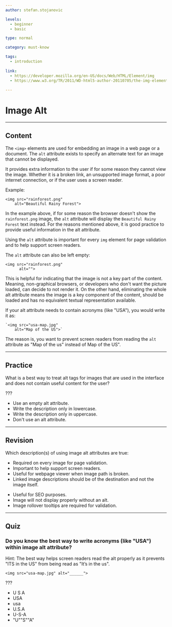 ```yaml
---
author: stefan.stojanovic

levels:
  - beginner
  - basic

type: normal

category: must-know

tags:
  - introduction
  
link: 
  - https://developer.mozilla.org/en-US/docs/Web/HTML/Element/img
  - https://www.w3.org/TR/2011/WD-html5-author-20110705/the-img-element.html#dom-img-alt
 
---
```

# Image Alt
---
## Content

The `<img>` elements are used for embedding an image in a web page or a document. 
The `alt` attribute exists to specify an alternate text for an image that cannot be displayed.

It provides extra information to the user if for some reason they cannot view the image. Whether it is a broken link, an unsupported image format, a poor internet connection, or if the user uses a screen reader.

Example:
```
<img src="rainforest.png"
    alt="Beautiful Rainy Forest">
```

In the example above, if for some reason the browser doesn't show the `rainforest.png` image, the `alt` attribute will display the `Beautiful Rainy Forest` text instead.
For the reasons mentioned above, it is good practice to provide useful information in the alt attribute.

Using the `alt` attribute is important for every `img` element for page validation and to help support screen readers. 

The `alt` attribute can also be left empty:
```
<img src="rainforest.png"
      alt="">
```

This is helpful for indicating that the image is not a key part of the content. Meaning, non-graphical browsers, or developers who don't want the picture loaded, can decide to not render it. On the other hand, eliminating the whole alt attribute means the image is a key component of the content, should be loaded and has no equivalent textual representation available.


If your alt attribute needs to contain acronyms (like "USA"), you would write it as:
```
`<img src="usa-map.jpg" 
    alt="Map of the US">`
```

The reason is, you want to prevent screen readers from reading the `alt` attribute as "Map of the us" instead of 
Map of the US".


---
## Practice

What is a best way to treat alt tags for images that are used in the interface and does not contain useful content for the user?

???

* Use an empty alt attribute.
* Write the description only in lowercase.
* Write the description only in uppercase.
* Don't use an alt attribute. 

---
## Revision

Which description(s) of using image alt attributes are true:

+ Required on every image for page validation.
+ Important to help support screen readers. 
+ Useful for webpage viewer when image path is broken. 
+ Linked image descriptions should be of the destination and not the image itself.
- Useful for SEO purposes. 
- Image will not display properly without an alt.
- Image rollover tooltips are required for validation. 

---
## Quiz

### Do you know the best way to write acronyms (like "USA") within image alt attribute?

Hint: The best way helps screen readers read the alt properly as it prevents "ITS in the US" from being read as "It’s in the us".

`<img src="usa-map.jpg" alt="______">`

???

* U S A
* USA
* usa
* U.S.A
* U-S-A
* "U""S""A"
